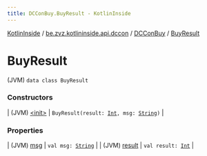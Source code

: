 ```yaml
---
title: DCConBuy.BuyResult - KotlinInside
---
```


[KotlinInside](../../../index.html) / [be.zvz.kotlininside.api.dccon](../../index.html) / [DCConBuy](../index.html) / [BuyResult](./index.html)

# BuyResult

(JVM) `data class BuyResult`

### Constructors

| (JVM) [&lt;init&gt;](-init-.html) | `BuyResult(result: `[`Int`](https://kotlinlang.org/api/latest/jvm/stdlib/kotlin/-int/index.html)`, msg: `[`String`](https://kotlinlang.org/api/latest/jvm/stdlib/kotlin/-string/index.html)`)` |

### Properties

| (JVM) [msg](msg.html) | `val msg: `[`String`](https://kotlinlang.org/api/latest/jvm/stdlib/kotlin/-string/index.html) |
| (JVM) [result](result.html) | `val result: `[`Int`](https://kotlinlang.org/api/latest/jvm/stdlib/kotlin/-int/index.html) |


